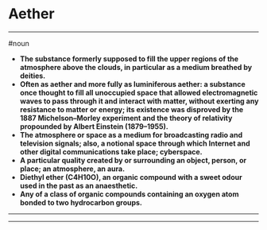 # Aether
---
#noun
- **The substance formerly supposed to fill the upper regions of the atmosphere above the clouds, in particular as a medium breathed by deities.**
- **Often as aether and more fully as luminiferous aether: a substance once thought to fill all unoccupied space that allowed electromagnetic waves to pass through it and interact with matter, without exerting any resistance to matter or energy; its existence was disproved by the 1887 Michelson–Morley experiment and the theory of relativity propounded by Albert Einstein (1879–1955).**
- **The atmosphere or space as a medium for broadcasting radio and television signals; also, a notional space through which Internet and other digital communications take place; cyberspace.**
- **A particular quality created by or surrounding an object, person, or place; an atmosphere, an aura.**
- **Diethyl ether (C4H10O), an organic compound with a sweet odour used in the past as an anaesthetic.**
- **Any of a class of organic compounds containing an oxygen atom bonded to two hydrocarbon groups.**
---
---
